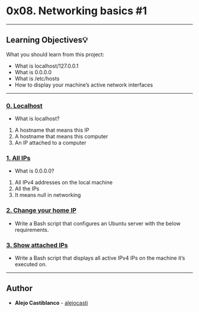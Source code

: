 # 0x08. Networking basics #1 

---
## Learning Objectives:bulb:
What you should learn from this project:

* What is localhost/127.0.0.1
* What is 0.0.0.0
* What is /etc/hosts
* How to display your machine’s active network interfaces

---


### [0. Localhost ](./0-localhost)
* What is localhost?

1. A hostname that means this IP
2. A hostname that means this computer
3. An IP attached to a computer


### [1. All IPs](./1-wildcard)
* What is 0.0.0.0?

1. All IPv4 addresses on the local machine
2. All the IPs
3. It means null in networking


### [2. Change your home IP ](./2-change_your_home_IP)
* Write a Bash script that configures an Ubuntu server with the below requirements.


### [3. Show attached IPs ](./3-show_attached_IPs)
* Write a Bash script that displays all active IPv4 IPs on the machine it’s executed on.


---

## Author
* **Alejo Castiblanco** - [alejocasti](github.com/alejocasti)

